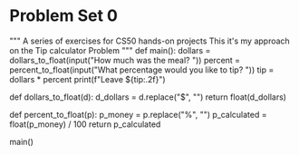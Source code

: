 # Problem Set 0
"""
A series of exercises for CS50 hands-on projects
This it's my approach on the Tip calculator Problem
"""
def main():
    dollars = dollars_to_float(input("How much was the meal? "))
    percent = percent_to_float(input("What percentage would you like to tip? "))
    tip = dollars * percent
    print(f"Leave ${tip:.2f}")


def dollars_to_float(d):
    d_dollars = d.replace("$", "")
    return float(d_dollars)

def percent_to_float(p):
    p_money = p.replace("%", "")
    p_calculated = float(p_money) / 100
    return p_calculated


main()
